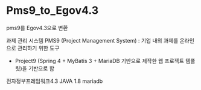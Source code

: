 # Pms9_to_Egov4.3
pms9를 Egov4.3으로 변환

과제 관리 시스템 PMS9 (Project Management System)
: 기업 내의 과제를 온라인으로 관리하기 위한 도구
- Project9 (Spring 4 + MyBatis 3 + MariaDB 기반으로 제작한 웹 프로젝트 템플릿)을 기반으로 함

전자정부프레임워크4.3
JAVA 1.8
mariadb
